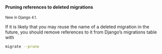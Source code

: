 #### Pruning references to deleted migrations

<small>
New in Django 4.1.
</small>

If it is likely that you may reuse the name of a deleted migration in the future, you should remove references to it from Django’s migrations table with

```sh
migrate --prune
```


<aside class="notes">
</aside>
